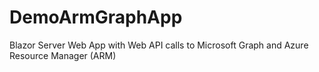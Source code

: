 # DemoArmGraphApp
Blazor Server Web App with Web API calls to Microsoft Graph and Azure Resource Manager (ARM)
